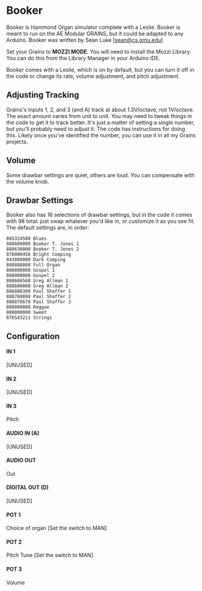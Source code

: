 # Booker

Booker is Hammond Organ simulator complete with a Leslie. Booker is meant to run on the AE Modular GRAINS, but it could be adapted to any Arduino.  Booker was written by Sean Luke [sean@cs.gmu.edu]

Set your Grains to **MOZZI MODE**.  You will need to install the Mozzi Library.  You can do this from the Library Manager in your Arduino IDE.

Booker comes with a Leslie, which is on by default, but you can turn it off in the code or change its rate, volume adjustment, and pitch adjustment.

## Adjusting Tracking

Grains's Inputs 1, 2, and 3 (and A) track at about 1.3V/octave, not 1V/octave.  The exact amount varies from unit to unit.  You may need to tweak things in the code to get it to track better.  It's just a matter of setting a single number, but you'll probably need to adjust it.  The code has instructions for doing this.  Likely once you've identified the number, you can use it in all my Grains projects.

## Volume

Some drawbar settings are quiet, others are loud.  You can compensate with the volume knob.


## Drawbar Settings

Booker also has 16 selections of drawbar settings, but in the code it comes with 98 total: just swap whatever you'd like in, or customize it as you see fit.  The default settings are, in order:

    885324588 Blues 
    888800000 Booker T. Jones 1 
    888630000 Booker T. Jones 2 
    878000456 Bright Comping 
    843000000 Dark Comping 
    888888888 Full Organ 
    808808008 Gospel 1 
    888000008 Gospel 2 
    868666568 Greg Allman 1 
    888600000 Greg Allman 2 
    886800300 Paul Shaffer 1 
    888768888 Paul Shaffer 2 
    888878678 Paul Shaffer 3 
    808000008 Reggae 
    080000000 Sweet
    876543211 Strings 
  

## Configuration

#### IN 1
[UNUSED]
#### IN 2
[UNUSED]
#### IN 3
Pitch
#### AUDIO IN (A)
[UNUSED]
#### AUDIO OUT
Out
#### DIGITAL OUT (D) 
[UNUSED]
#### POT 1
Choice of organ [Set the switch to MAN]
#### POT 2
Pitch Tune  [Set the switch to MAN]
#### POT 3
Volume

